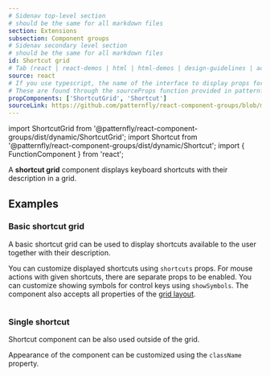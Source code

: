 ```yaml
---
# Sidenav top-level section
# should be the same for all markdown files
section: Extensions
subsection: Component groups
# Sidenav secondary level section
# should be the same for all markdown files
id: Shortcut grid
# Tab (react | react-demos | html | html-demos | design-guidelines | accessibility)
source: react
# If you use typescript, the name of the interface to display props for
# These are found through the sourceProps function provided in patternfly-docs.source.js
propComponents: ['ShortcutGrid', 'Shortcut']
sourceLink: https://github.com/patternfly/react-component-groups/blob/main/packages/module/patternfly-docs/content/extensions/component-groups/examples/ShortcutGrid/ShortcutGrid.md
---
```


import ShortcutGrid from '@patternfly/react-component-groups/dist/dynamic/ShortcutGrid';
import Shortcut from '@patternfly/react-component-groups/dist/dynamic/Shortcut';
import { FunctionComponent } from 'react';

A **shortcut grid** component displays keyboard shortcuts with their description in a grid.

## Examples

### Basic shortcut grid

A basic shortcut grid can be used to display shortcuts available to the user together with their description.

You can customize displayed shortcuts using `shortcuts` props. For mouse actions with given shortcuts, there are separate props to be enabled. You can customize showing symbols for control keys using `showSymbols`. The component also accepts all properties of the [grid layout](/layouts/grid).

```js file="./ShortcutGridExample.tsx"

```

### Single shortcut

Shortcut component can be also used outside of the grid.

Appearance of the component can be customized using the `className` property.

```js file="./ShortcutExample.tsx"

```
